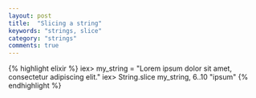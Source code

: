 ```yaml
---
layout: post
title:  "Slicing a string"
keywords: "strings, slice"
category: "strings"
comments: true
---
```


{% highlight elixir %}
iex> my_string = "Lorem ipsum dolor sit amet, consectetur adipiscing elit."
iex> String.slice my_string, 6..10
"ipsum"
{% endhighlight %}
